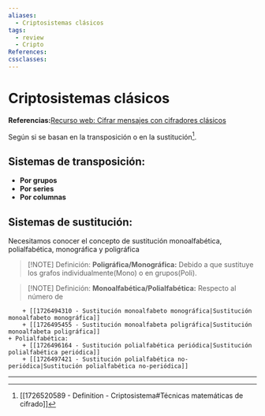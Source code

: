 ```yaml
---
aliases:
  - Criptosistemas clásicos
tags:
  - review
  - Cripto
References: 
cssclasses:
---
```

# Criptosistemas clásicos
**Referencias:**[Recurso web: Cifrar mensajes con cifradores clásicos](https://www.cryptool.org/en/cto/)

Según si se basan en la transposición o en la sustitución[^1].
## Sistemas de transposición:
+ **Por grupos**
+ **Por series**
+ **Por columnas**
## Sistemas de sustitución:
Necesitamos conocer el concepto de sustitución monoalfabética, polialfabética, monográfica y poligráfica

> [!NOTE] Definición:
> **Poligráfica/Monográfica:** Debido a que sustituye los grafos individualmente(Mono) o en grupos(Poli).

> [!NOTE] Definición:
> **Monoalfabética/Polialfabética:** Respecto al número de 

> 


		+ [[1726494310 - Sustitución monoalfabeto monográfica|Sustitución monoalfabeto monográfica]] 
		+ [[1726495455 - Sustitución monoalfabeta poligráfica|Sustitución monoalfabeta poligráfica]]
	+ Polialfabética:
		+ [[1726496164 - Sustitución polialfabética periódica|Sustitución polialfabética periódica]]
		+ [[1726497421 - Sustitución polialfabética no-periódica|Sustitución polialfabética no-periódica]]
***
[^1]: [[1726520589 - Definition - Criptosistema#Técnicas matemáticas de cifrado]]
